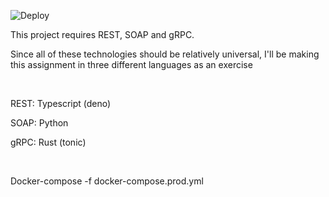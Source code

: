 ![Deploy](https://github.com/Mutestock/mini-project-loner-edition/actions/workflows/deploy/badge.svg)

<p> This project requires REST, SOAP and gRPC. </p>
<p> Since all of these technologies should be relatively universal, I'll be making this assignment in three different languages as an exercise </p>
<br>
<p> REST: Typescript (deno) </p>
<p> SOAP: Python </p>
<p> gRPC: Rust (tonic) </p>
<br>
<p>Docker-compose -f docker-compose.prod.yml<p>
